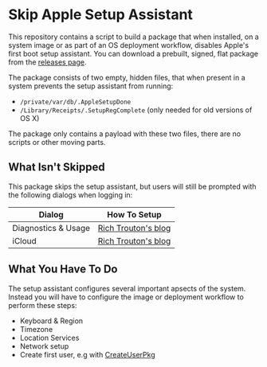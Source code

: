 Skip Apple Setup Assistant
==========================

This repository contains a script to build a package that when installed, on a system image or as part of an OS deployment workflow, disables Apple's first boot setup assistant. You can download a prebuilt, signed, flat package from the [releases page](/MagerValp/SkipAppleSetupAssistant/releases).

The package consists of two empty, hidden files, that when present in a system prevents the setup assistant from running:

* `/private/var/db/.AppleSetupDone`
* `/Library/Receipts/.SetupRegComplete` (only needed for old versions of OS X)

The package only contains a payload with these two files, there are no scripts or other moving parts.


What Isn't Skipped
------------------

This package skips the setup assistant, but users will still be prompted with the following dialogs when logging in:

Dialog              | How To Setup
------------------- | ------------
Diagnostics & Usage | [Rich Trouton's blog](https://derflounder.wordpress.com/2014/11/21/controlling-the-diagnostics-usage-report-settings-on-yosemite)
iCloud              | [Rich Trouton's blog](https://derflounder.wordpress.com/2014/10/16/disabling-the-icloud-and-diagnostics-pop-up-windows-in-yosemite/)


What You Have To Do
-------------------

The setup assistant configures several important apsects of the system. Instead you will have to configure the image or deployment workflow to perform these steps:

* Keyboard & Region
* Timezone
* Location Services
* Network setup
* Create first user, e.g with [CreateUserPkg](http://magervalp.github.io/CreateUserPkg/)

<!--
Step               | How To Setup
------------------ | ------------
Keyboard & Region  | 
Timezone           | 
Location Services  | 
Network setup      | 
Create first user  | [CreateUserPkg](http://magervalp.github.io/CreateUserPkg/)
-->